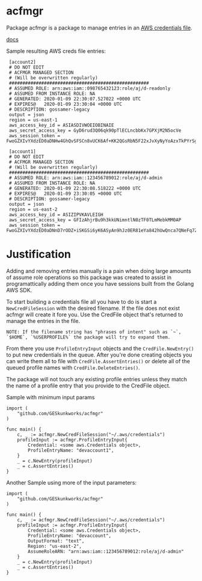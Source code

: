 # acfmgr
Package acfmgr is a package to manage entries in an [AWS credentials file](https://docs.aws.amazon.com/cli/latest/userguide/cli-configure-files.html).

[docs](./DOCS.md)

Sample resulting AWS creds file entries:

```
 [account2]
 # DO NOT EDIT
 # ACFMGR MANAGED SECTION
 # (Will be overwritten regularly)
 ####################################################
 # ASSUMED ROLE: arn:aws:iam::098765432123:role/aj/d-readonly
 # ASSUMED FROM INSTANCE ROLE: NA
 # GENERATED: 2020-01-09 22:30:07.527022 +0000 UTC
 # EXPIRES@   2020-01-09 23:30:04 +0000 UTC
 # DESCRIPTION: gossamer-legacy
 output = json
 region = us-east-1
 aws_access_key_id = ASIASDIVWOEIOBINAIE
 aws_secret_access_key = GyD6rud3Q06qk90pTlECLncbbKx7GPXjM2N5ocVe
 aws_session_token = FwoGZXIvYXdzED0aDNHw4GhQvSFSCn8vUCK6Af+KK2QGsRbN5F22xJvXyNyYoAzxTkPYrSgvvuL7/17tyBa5LMeHWSKV/9E3ON2vRSLIz0iFfeEE5cj4zmbqpw/5LAiDiptTvbQQKmzCE4Pt05khFcsTmwsju9ibR5Mx2oJKdHHQXCsqk0XjvugSuu+KbU0wigO2oSXvu1dguNg+j6RTdxGAS7Uoih2WZR4ZlJCdcFNOivhf/kWs18mMRQ43r47GWsV9Z3vlTaMimHLWuBMldPgBcJV2iCiWrpnwBTIt2Dfkgvi8Bs7OcInotWE751K48QJnzcwPMKjsNKBE0tf1kGI9JArO8x+aDQJX

 [account1]
 # DO NOT EDIT
 # ACFMGR MANAGED SECTION
 # (Will be overwritten regularly)
 ####################################################
 # ASSUMED ROLE: arn:aws:iam::123456789012:role/aj/d-admin
 # ASSUMED FROM INSTANCE ROLE: NA
 # GENERATED: 2020-01-09 22:30:08.518222 +0000 UTC
 # EXPIRES@   2020-01-09 23:30:05 +0000 UTC
 # DESCRIPTION: gossamer-legacy
 output = json
 region = us-east-2
 aws_access_key_id = ASIZIPVKAVLEIGH
 aws_secret_access_key = GFIzAhjrBu9h3kkUNimntlN0zTF0TLmMebkMM0AP
 aws_session_token = FwoGZXIvYXdzED0aDNnD7rODZ+iSKGSi6yK6ASyAn9hJz0ER81eYa842hUwQnca7QNeFq7ZOrYvKb3ZegoVSRFEOaMvgw5La/taN8udMAdFINmxxV7Fx7JGTWuMK9JbWQA8I/AHqCN/NmOC1PrbIRvUhAZ8FgTdjNbiyh8CoOEvFqI3n4uQ57oWG5EZGZh8DSfENoVANR1AIaod7sFU1yHnHKOlr5Zp/iIUcD5j8X8yY8m05Vj2JFNipwcUsIVTNCeaWMud5n/30F4g/sQJLrIcV3nNoTCiWrpnwBTItwq++PEN9OzQYkCIEFNcvJe2ZnkiPz/+4xDNSSfiBGsHMKCGdChINizxQQHzE
 ```

# Justification
Adding and removing entries manually is a pain when doing large amounts of assume
role operations so this package was created to assist in programattically adding
them once you have sessions built from the Golang AWS SDK.

To start building a credentials file all you have to do is start a `NewCredFileSession`
with the desired filename. If the file does not exist acfmgr will create it fore you.
Use the CredFile object that's returned to manage the entries in the file. 

    NOTE: If the filename string has "phrases of intent" such as `~`, `$HOME`, `%USERPROFILE%` the package will try to expand them. 

From there you use `ProfileEntryInput` objects and the `CredFile.NewEntry()` to put new
credentials in the queue. After you're done creating objects you can write them all
to file with `CredFile.AssertEntries()` or delete all of the queued profile names with
`CredFile.DeleteEntries()`.

The package will not touch any existing profile entries unless they match the name 
of a profile entry that you provide to the CredFile object. 


Sample with minimum input params

```
import (
	"github.com/GESkunkworks/acfmgr"
)

func main() {
	c, _ := acfmgr.NewCredFileSession("~/.aws/credentials")
	profileInput := acfmgr.ProfileEntryInput{
		Credential: <some aws.Credentials object>,
		ProfileEntryName: "devaccount1",
	}
	_ = c.NewEntry(profileInput)
	_ = c.AssertEntries()
}
```

Another Sample using more of the input parameters:

```
import (
	"github.com/GESkunkworks/acfmgr"
)

func main() {
	c, _ := acfmgr.NewCredFileSession("~/.aws/credentials")
	profileInput := acfmgr.ProfileEntryInput{
		Credential: <some aws.Credentials object>,
		ProfileEntryName: "devaccount",
		OutputFormat: "text",
		Region: "us-east-2",
		AssumeRoleARN: "arn:aws:iam::123456789012:role/aj/d-admin"
	}
	_ = c.NewEntry(profileInput)
	_ = c.AssertEntries()
}
```

